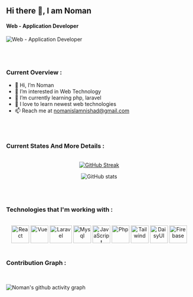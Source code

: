 
  ## Hi there 👋, I am Noman
#### Web - Application Developer
![Web - Application Developer](https://media.licdn.com/dms/image/v2/D4E16AQFN3HaMiGTwMw/profile-displaybackgroundimage-shrink_350_1400/profile-displaybackgroundimage-shrink_350_1400/0/1729567475148?e=1735171200&v=beta&t=esi5kVVVBHjso-c9Pflg35ancUZnFwdoGVVvnR1fHwA)

<br/>
<br/>

### Current Overview :
- 👋 Hi, I’m Noman
- 👀 I’m interested in Web Technology
- 🌱 I’m currently learning php, laravel
- 💞️ I love to learn newest web technologies
- 📫 Reach me at nomanislamnishad@gmail.com
<br/>
<br/>

### Current States And More Details :
<br/>
<div align="center">
   <a href="https://git.io/streak-stats"><img src="https://github-readme-streak-stats.herokuapp.com?user=Noman-Mia&theme=transparent" alt="GitHub Streak" /></a>
</div>
<div align="center">
  
  ![GitHub stats](https://github-readme-stats.vercel.app/api?username=Noman-Mia&show_icons=true&count_private=true)  

</div>
<br/>
<br/>


### Technologies that I'm working with :
<br/>
<div align="center" margin="10px">
  <img alt="React" title="React" height="48" width="48" src="https://cdn.simpleicons.org/react">
  <img alt="Vue" title="Vue" height="48" width="48" src="https://www.svgrepo.com/show/354528/vue.svg">
  <img alt="Laravel" title="Laravel" height="48" width="60" src="https://picperf.io/https://laravelnews.s3.amazonaws.com/images/laravel-featured.png">
  <img alt="Mysql" title="Mysql" height="48" width="48" src="https://www.kreaweb.be/wp-content/uploads/2023/03/mysql.webp">
  <img alt="JavaScript" title="JavaScript" height="48" width="48" src="https://cdn.simpleicons.org/javascript">
  <img alt="Php" title="Php" height="48" width="48" src="https://upload.wikimedia.org/wikipedia/commons/thumb/2/27/PHP-logo.svg/800px-PHP-logo.svg.png">
  <img alt="Tailwind" title="Tailwind" height="48" width="48" src="https://cdn.simpleicons.org/tailwindcss">
  <img alt="DaisyUI" title="DaisyUI" height="48" width="48" src="https://cdn.simpleicons.org/daisyui">
  <img alt="Firebase" title="Firebase" height="48" width="48" src="https://cdn.simpleicons.org/firebase">

<br/>
<br/>

</div>

### Contribution Graph :
<br/>
  
![Noman's github activity graph](https://github-readme-activity-graph.vercel.app/graph?username=Noman-Mia&theme=react-dark)
</div>


<!---
Noman-Mia/Noman-Mia is a ✨ special ✨ repository because its `README.md` (this file) appears on your GitHub profile.
You can click the Preview link to take a look at your changes.
--->
